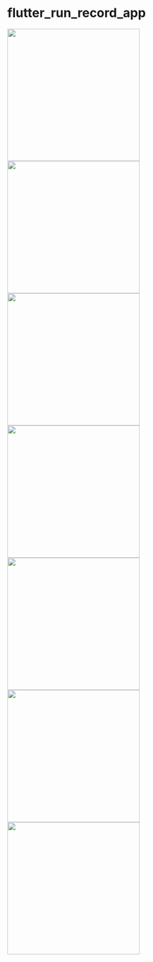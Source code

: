 # flutter_run_record_app

<img src="https://github.com/user-attachments/assets/8076485a-ce66-42ee-b063-b8a7aac9c4d0" width="300">
<img src="https://github.com/user-attachments/assets/8d9abe94-552f-4b07-a52b-7e77dc40b29e" width="300">
<img src="https://github.com/user-attachments/assets/83b881e2-4443-4874-8419-02a6adccb06d" width="300">
<img src="https://github.com/user-attachments/assets/af61601a-6afd-4ded-8343-6d606a55042e" width="300">
<img src="https://github.com/user-attachments/assets/74a80882-f174-462e-a193-0f958c4c80fc" width="300">
<img src="https://github.com/user-attachments/assets/2f7bd1d5-df4e-4e11-86bd-333641a78a9e" width="300">
<img src="https://github.com/user-attachments/assets/4c878773-9d98-4818-9a33-46c06d939040" width="300">
